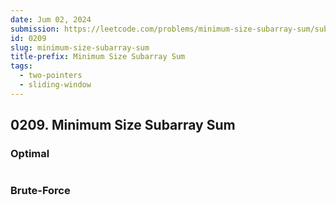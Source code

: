 ```yaml
---
date: Jum 02, 2024
submission: https://leetcode.com/problems/minimum-size-subarray-sum/submissions/1275513577
id: 0209
slug: minimum-size-subarray-sum
title-prefix: Minimum Size Subarray Sum
tags: 
  - two-pointers
  - sliding-window
---
```


## 0209. Minimum Size Subarray Sum

### Optimal

```ts {include="index.ts"}
```

### Brute-Force

```ts {include="bruteforce.ts"}
```
